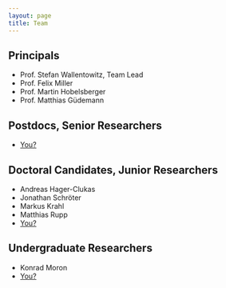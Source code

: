 ```yaml
---
layout: page
title: Team
---
```


## Principals

- Prof. Stefan Wallentowitz, Team Lead
- Prof. Felix Miller
- Prof. Martin Hobelsberger
- Prof. Matthias Güdemann

## Postdocs, Senior Researchers

- [You?](/jobs)

## Doctoral Candidates, Junior Researchers

- Andreas Hager-Clukas
- Jonathan Schröter
- Markus Krahl
- Matthias Rupp
- [You?](/jobs)

## Undergraduate Researchers

- Konrad Moron
- [You?](/jobs)
